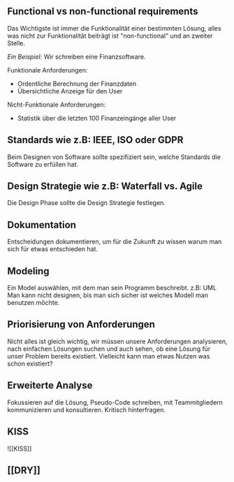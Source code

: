 ## Functional vs non-functional requirements
Das Wichtigste ist immer die Funktionalität einer bestimmten Lösung, alles was nicht zur Funktionalität beiträgt ist "non-functional" und an zweiter Stelle.

*Ein Beispiel:*
Wir schreiben eine Finanzsoftware.

Funktionale Anforderungen:
- Ordentliche Berechnung der Finanzdaten
- Übersichtliche Anzeige für den User

Nicht-Funktionale Anforderungen:
- Statistik über die letzten 100 Finanzeingänge aller User

## Standards wie z.B: IEEE, ISO oder GDPR
Beim Designen von Software sollte spezifiziert sein, welche Standards die Software zu erfüllen hat.

## Design Strategie wie z.B: Waterfall vs. Agile
Die Design Phase sollte die Design Strategie festlegen.

## Dokumentation
Entscheidungen dokumentieren, um für die Zukunft zu wissen warum man sich für etwas entschieden hat.

## Modeling
Ein Model auswählen, mit dem man sein Programm beschreibt. z.B: UML
Man kann nicht designen, bis man sich sicher ist welches Modell man benutzen möchte.

## Priorisierung von Anforderungen
Nicht alles ist gleich wichtig, wir müssen unsere Anforderungen analysieren, nach einfachen Lösungen suchen und auch sehen, ob eine Lösung für unser Problem bereits existiert. Vielleicht kann man etwas Nutzen was schon existiert?

## Erweiterte Analyse
Fokussieren auf die Lösung, Pseudo-Code schreiben, mit Teammitgliedern kommunizieren und konsultieren. Kritisch hinterfragen.

## KISS
![[KISS]]

## [[DRY]]
